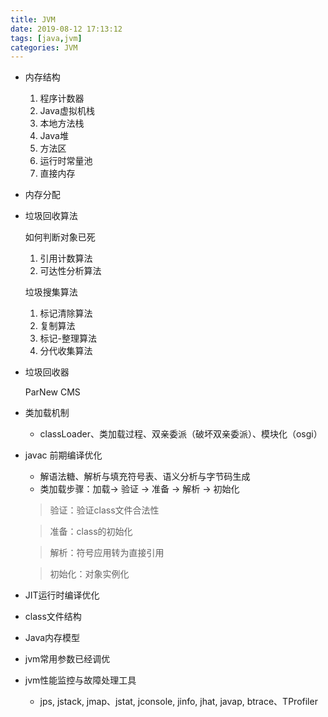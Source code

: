 ```yaml
---
title: JVM
date: 2019-08-12 17:13:12
tags: [java,jvm]
categories: JVM
---
```

* 内存结构
  
  1. 程序计数器
  2. Java虚拟机栈
  3. 本地方法栈
  4. Java堆
  5. 方法区
  6. 运行时常量池
  7. 直接内存

* 内存分配
* 垃圾回收算法
   
  如何判断对象已死
  1. 引用计数算法
  2. 可达性分析算法

  垃圾搜集算法
  1. 标记清除算法
  2. 复制算法
  3. 标记-整理算法
  4. 分代收集算法
* 垃圾回收器
  
  ParNew CMS
* 类加载机制

  * classLoader、类加载过程、双亲委派（破坏双亲委派）、模块化（osgi）
* javac 前期编译优化

  * 解语法糖、解析与填充符号表、语义分析与字节码生成
  * 类加载步骤：加载-> 验证 -> 准备 -> 解析 -> 初始化

  > 验证：验证class文件合法性

  > 准备：class的初始化

  > 解析：符号应用转为直接引用

  > 初始化：对象实例化
* JIT运行时编译优化
* class文件结构
* Java内存模型
* jvm常用参数已经调优
* jvm性能监控与故障处理工具

  * jps, jstack, jmap、jstat, jconsole, jinfo, jhat, javap, btrace、TProfiler